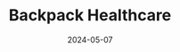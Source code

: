 ---  
layout: startup_page  
title: "Backpack Healthcare"  
id: "hellobackpack.com"  
permalink: "/backpackhealthcarehellobackpack.com05072024/"  
website: "https://hellobackpack.com/"  
funding_round: "Series A"  
funding_amount: "$14M"  
investors: "PACE Healthcare Capital, ECMC, Techstars, Collab Capital, Bridge Builders Collaborative, Portland Seed Fund, Hopelab, Rethink Education, Genius Guild, Unlikely Collaborators, Maya Ghosn Bichara, Jeffrey Walker"  
about: "Backpack Healthcare provides online pediatric mental healthcare through an AI-powered app and teletherapy services. They address the lack of accessible mental healthcare for Medicaid-enrolled youth by offering inclusive solutions and working with insurance providers that accept Medicaid. Their app uses advanced algorithms to match users with specialized therapists and provides engaging tools to encourage active participation in therapy."  
markets: "Healthtech, AI, Mental Healthcare"  
hq: "Elkridge, Maryland, United States"  
founded_year: "2021"  
linkedin: "https://www.linkedin.com/company/hellobackpack"  
twitter: ""  
instagram: ""  
facebook: ""  
crunchbase: "https://www.crunchbase.com/organization/youme-healthcare-inc"  
pitchbook: ""  

date_display: "07-May-2024"  
date: "2024-05-07"

# SEO Optimization  
meta_title: "Backpack Healthcare - Series A Funding ($14M)"  
meta_description: "Backpack Healthcare, Backpack Healthcare provides online pediatric mental healthcare through an AI-powered app and teletherapy services. They address the lack of accessibl..."  
meta_keywords: "Backpack Healthcare, Healthtech, AI, Mental Healthcare, Series A funding"  
canonical_url: "https://startup.projectstartups.com/backpackhealthcarehellobackpack.com05072024/"  
---